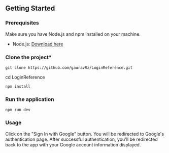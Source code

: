 ## Getting Started

### Prerequisites

Make sure you have Node.js and npm installed on your machine.

- Node.js: [Download here](https://nodejs.org/)


### **Clone the project***

    git clone https://github.com/gauravRz/LoginReference.git




cd LoginReference

    npm install
   
### **Run the application**

    npm run dev

    

### Usage

Click on the "Sign In with Google" button.
You will be redirected to Google's authentication page.
After successful authentication, you'll be redirected back to the app with your Google account information displayed.

